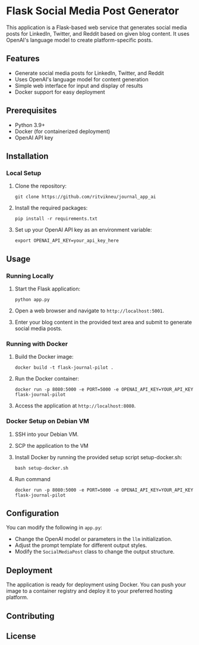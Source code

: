 # Flask Social Media Post Generator

This application is a Flask-based web service that generates social media posts for LinkedIn, Twitter, and Reddit based on given blog content. It uses OpenAI's language model to create platform-specific posts.

## Features

- Generate social media posts for LinkedIn, Twitter, and Reddit
- Uses OpenAI's language model for content generation
- Simple web interface for input and display of results
- Docker support for easy deployment

## Prerequisites

- Python 3.9+
- Docker (for containerized deployment)
- OpenAI API key

## Installation

### Local Setup

1. Clone the repository:
   ```
   git clone https://github.com/ritvikneu/journal_app_ai

   ```

2. Install the required packages:
   ```
   pip install -r requirements.txt
   ```

3. Set up your OpenAI API key as an environment variable:
   ```
   export OPENAI_API_KEY=your_api_key_here
   ```


## Usage

### Running Locally

1. Start the Flask application:
   ```
   python app.py
   ```

2. Open a web browser and navigate to `http://localhost:5001`.

3. Enter your blog content in the provided text area and submit to generate social media posts.

### Running with Docker

1. Build the Docker image:
   ```
   docker build -t flask-journal-pilot .

   ```

2. Run the Docker container:
   ```
   docker run -p 8080:5000 -e PORT=5000 -e OPENAI_API_KEY=YOUR_API_KEY flask-journal-pilot
   ```

3. Access the application at `http://localhost:8080`.

### Docker Setup on Debian VM

1. SSH into your Debian VM.

2. SCP the application to the VM

3. Install Docker by running the provided setup script setup-docker.sh:
   ```
   bash setup-docker.sh
   ```
4. Run command
    ```
   docker run -p 8080:5000 -e PORT=5000 -e OPENAI_API_KEY=YOUR_API_KEY flask-journal-pilot
   ```

## Configuration

You can modify the following in `app.py`:

- Change the OpenAI model or parameters in the `llm` initialization.
- Adjust the prompt template for different output styles.
- Modify the `SocialMediaPost` class to change the output structure.

## Deployment

The application is ready for deployment using Docker. You can push your image to a container registry and deploy it to your preferred hosting platform.

## Contributing

## License
